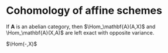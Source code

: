# Cohomology of affine schemes

If $\mathbf{A}$ is an abelian category, then $\Hom_\mathbf{A}(A,X)$ and \Hom_\mathbf{A}(X,A)$ are left exact with opposite variance.

$\Hom(-,X)$
